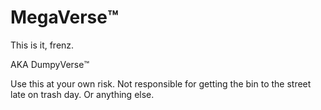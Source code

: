 # MegaVerse™️
This is it, frenz.

AKA DumpyVerse™️

Use this at your own risk. Not responsible for getting the bin to the street late on trash day. Or anything else.
